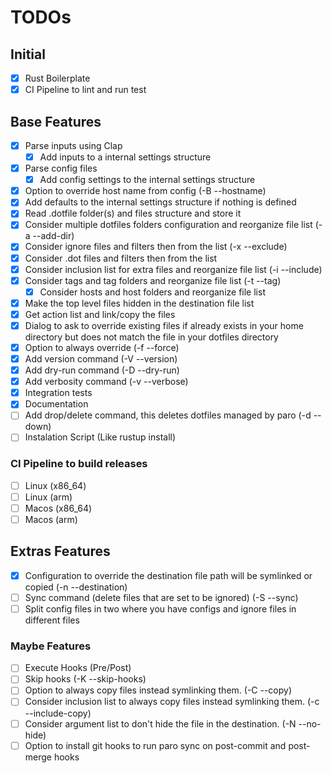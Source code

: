 # TODOs

## Initial
- [x] Rust Boilerplate
- [x] CI Pipeline to lint and run test

## Base Features
- [x] Parse inputs using Clap
  - [x] Add inputs to a internal settings structure
- [x] Parse config files
  - [x] Add config settings to the internal settings structure
- [x] Option to override host name from config (-B --hostname)
- [x] Add defaults to the internal settings structure if nothing is defined
- [x] Read .dotfile folder(s) and files structure and store it
- [x] Consider multiple dotfiles folders configuration and reorganize file list (-a --add-dir)
- [x] Consider ignore files and filters then from the list (-x --exclude)
- [x] Consider .dot files and filters then from the list
- [x] Consider inclusion list for extra files and reorganize file list (-i --include)
- [x] Consider tags and tag folders and reorganize file list (-t --tag)
  - [x] Consider hosts and host folders and reorganize file list
- [x] Make the top level files hidden in the destination file list
- [x] Get action list and link/copy the files
- [x] Dialog to ask to override existing files if already exists in your home directory but does not match the file in your dotfiles directory
- [x] Option to always override (-f --force)
- [x] Add version command (-V --version)
- [x] Add dry-run command (-D --dry-run)
- [x] Add verbosity command (-v --verbose)
- [x] Integration tests
- [x] Documentation
- [ ] Add drop/delete command, this deletes dotfiles managed by paro (-d --down)
- [ ] Instalation Script (Like rustup install)

### CI Pipeline to build releases
- [ ] Linux (x86_64)
- [ ] Linux (arm)
- [ ] Macos (x86_64)
- [ ] Macos (arm)

## Extras Features
- [x] Configuration to override the destination file path will be symlinked or copied (-n --destination)
- [ ] Sync command (delete files that are set to be ignored) (-S --sync)
- [ ] Split config files in two where you have configs and ignore files in different files

### Maybe Features
- [ ] Execute Hooks (Pre/Post)
- [ ] Skip hooks (-K --skip-hooks)
- [ ] Option to always copy files instead symlinking them. (-C --copy)
- [ ] Consider inclusion list to always copy files instead symlinking them. (-c --include-copy)
- [ ] Consider argument list to don't hide the file in the destination. (-N --no-hide)
- [ ] Option to install git hooks to run paro sync on post-commit and post-merge hooks
